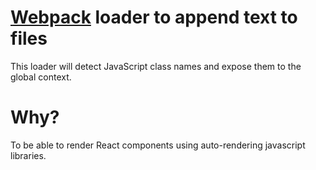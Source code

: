 # [Webpack](http://webpack.github.io/) loader to append text to files

This loader will detect JavaScript class names and expose them to the global context.

# Why?

To be able to render React components using auto-rendering javascript libraries.
